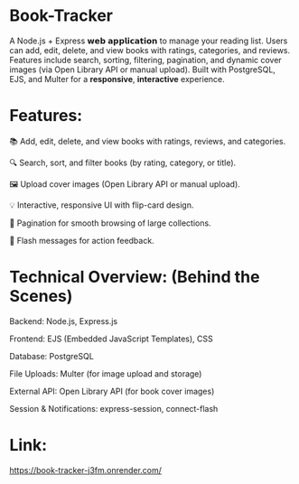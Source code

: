 # Book-Tracker

A Node.js + Express 𝘄𝗲𝗯 𝗮𝗽𝗽𝗹𝗶𝗰𝗮𝘁𝗶𝗼𝗻 to manage your reading list. Users can add, edit, delete, and view books with ratings, categories, and reviews. Features include search, sorting, filtering, pagination, and dynamic cover images (via Open Library API or manual upload). Built with PostgreSQL, EJS, and Multer for a **responsive**, **interactive** experience.

# Features:

📚  Add, edit, delete, and view books with ratings, reviews, and categories.

🔍  Search, sort, and filter books (by rating, category, or title).

🖼️  Upload cover images (Open Library API or manual upload).

💡 Interactive, responsive UI with flip-card design.

📑 Pagination for smooth browsing of large collections.

🔔  Flash messages for action feedback.

# Technical Overview: (Behind the Scenes)

Backend: Node.js, Express.js

Frontend: EJS (Embedded JavaScript Templates), CSS

Database: PostgreSQL

File Uploads: Multer (for image upload and storage)

External API: Open Library API (for book cover images)

Session & Notifications: express-session, connect-flash

# Link:
https://book-tracker-j3fm.onrender.com/

